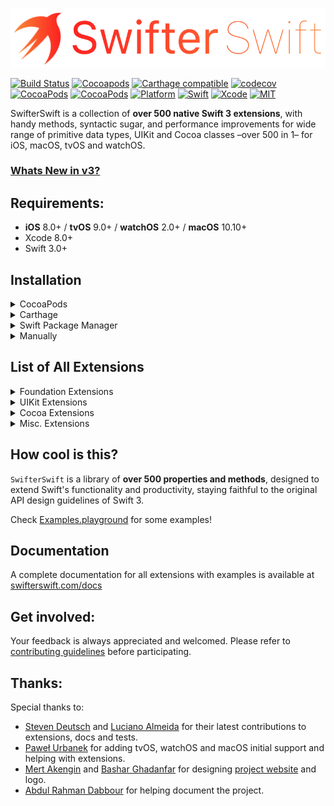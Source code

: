 <p align="left">
  <img src="https://github.com/SwifterSwift/SwifterSwift/blob/master/logo.png?raw=true" title="swifterSwift">
</p>

[![Build Status](https://api.travis-ci.org/SwifterSwift/SwifterSwift.svg?branch=master)](https://travis-ci.org/SwifterSwift/SwifterSwift)
[![Cocoapods](https://img.shields.io/cocoapods/v/SwifterSwift.svg)](https://cocoapods.org/pods/SwifterSwift)
[![Carthage compatible](https://img.shields.io/badge/Carthage-Compatible-brightgreen.svg?style=flat)](https://github.com/Carthage/Carthage)
[![codecov](https://codecov.io/gh/SwifterSwift/SwifterSwift/branch/master/graph/badge.svg)](https://codecov.io/gh/SwifterSwift/SwifterSwift)
[![CocoaPods](https://img.shields.io/cocoapods/dt/SwifterSwift.svg)](https://cocoapods.org/pods/SwifterSwift)
[![CocoaPods](https://img.shields.io/cocoapods/dm/SwifterSwift.svg)](https://cocoapods.org/pods/SwifterSwift)
[![Platform](https://img.shields.io/cocoapods/p/SwifterSwift.svg?style=flat)](https://github.com/SwifterSwift/swifterSwift)
[![Swift](https://img.shields.io/badge/Swift-3.2-orange.svg)](https://swift.org)
[![Xcode](https://img.shields.io/badge/Xcode-8.3-blue.svg)](https://developer.apple.com/xcode)
[![MIT](https://img.shields.io/badge/License-MIT-red.svg)](https://opensource.org/licenses/MIT)


SwifterSwift is a collection of **over 500 native Swift 3 extensions**, with handy methods, syntactic sugar, and performance improvements for wide range of primitive data types, UIKit and Cocoa classes –over 500 in 1– for iOS, macOS, tvOS and watchOS.


### [Whats New in v3?](https://github.com/SwifterSwift/SwifterSwift/wiki/whats-new#v3)



## Requirements:
- **iOS** 8.0+ / **tvOS** 9.0+ / **watchOS** 2.0+ / **macOS** 10.10+
- Xcode 8.0+
- Swift 3.0+



## Installation

<details>
<summary>CocoaPods</summary>
</br>

[CocoaPods](http://cocoapods.org) is a dependency manager for Cocoa projects. You can install it with the following command:

```bash
$ gem install cocoapods
```

To integrate SwifterSwift into your Xcode project using CocoaPods, specify it in your `Podfile`:

### 1. Integrate All extensions:

```ruby
source 'https://github.com/CocoaPods/Specs.git'
platform :ios, '8.0'
use_frameworks!

target '<Your Target Name>' do
    pod 'SwifterSwift'
end
```

### 2. Integrate Foundation extensions only:

```ruby
source 'https://github.com/CocoaPods/Specs.git'
platform :ios, '8.0'
use_frameworks!

target '<Your Target Name>' do
    pod 'SwifterSwift/Foundation'
end
```

### 3. Integrate UIKit extensions only:

```ruby
source 'https://github.com/CocoaPods/Specs.git'
platform :ios, '8.0'
use_frameworks!

target '<Your Target Name>' do
    pod 'SwifterSwift/UIKit'
end
```

### 4. Integrate Cocoa extensions only:

```ruby
source 'https://github.com/CocoaPods/Specs.git'
platform :ios, '8.0'
use_frameworks!

target '<Your Target Name>' do
    pod 'SwifterSwift/Cocoa'
end
```

Then, run the following command:

```bash
$ pod install
```

</details>


<details>
<summary>Carthage</summary>
</br>


[Carthage](https://github.com/Carthage/Carthage) is a decentralized dependency manager that builds your dependencies and provides you with binary frameworks.

You can install Carthage with [Homebrew](http://brew.sh/) using the following command:

```bash
$ brew update
$ brew install carthage
```

To integrate SwifterSwift into your Xcode project using Carthage, specify it in your `Cartfile`:

```ogdl
github "SwifterSwift/SwifterSwift" ~> 3.0
```

Run `carthage update` to build the framework and drag the built `SwifterSwift.framework` into your Xcode project.

</details>


<details>
<summary>Swift Package Manager</summary>
</br>

You can use [The Swift Package Manager](https://swift.org/package-manager) to install `SwifterSwift` by adding the proper description to your `Package.swift` file:

```swift
import PackageDescription

let package = Package(
    name: "YOUR_PROJECT_NAME",
    targets: [],
    dependencies: [
        .Package(url: "https://github.com/SwifterSwift/SwifterSwift.git", majorVersion: 3),
    ]
)
```

Note that the [Swift Package Manager](https://swift.org/package-manager) is still in early design and development, for more information checkout its [GitHub Page](https://github.com/apple/swift-package-manager)

</details>


<details>
<summary>Manually</summary>
</br>

Add the [extensions](Sources/Extensions) folder to your Xcode project to use all extensions, or a specific extension.

</details>



## List of All Extensions

<details>
<summary>Foundation Extensions</summary>
</br>

- [`Array extensions`](Sources/Extensions/Foundation/ArrayExtensions.swift)
- [`Bool extensions`](Sources/Extensions/Foundation/BoolExtensions.swift)
- [`Character extensions`](Sources/Extensions/Foundation/CharacterExtensions.swift)
- [`Collection extensions`](Sources/Extensions/Foundation/CollectionExtensions.swift)
- [`Data extensions`](Sources/Extensions/Foundation/DataExtensions.swift)
- [`Date extensions`](Sources/Extensions/Foundation/DateExtensions.swift)
- [`Dictionary extensions`](Sources/Extensions/Foundation/DictionaryExtensions.swift)
- [`Double extensions`](Sources/Extensions/Foundation/DoubleExtensions.swift)
- [`Float extensions`](Sources/Extensions/Foundation/FloatExtensions.swift)
- [`Int extensions`](Sources/Extensions/Foundation/IntExtensions.swift)
- [`Locale extensions`](Sources/Extensions/Foundation/LocaleExtensions.swift)
- [`Optional extensions`](Sources/Extensions/Foundation/OptionalExtensions.swift)
- [`String extensions`](Sources/Extensions/Foundation/StringExtensions.swift)
- [`URL extensions`](Sources/Extensions/Foundation/URLExtensions.swift)

</details>


<details>
<summary>UIKit Extensions</summary>
</br>

- [`UIAlertController extensions`](Sources/Extensions/UIKit/UIAlertControllerExtensions.swift)
- [`UIBarButtonItem extensions`](Sources/Extensions/UIKit/UIBarButtonItemExtensions.swift)
- [`UIButton extensions`](Sources/Extensions/UIKit/UIButtonExtensions.swift)
- [`UICollectionView extensions`](Sources/Extensions/UIKit/UICollectionViewExtensions.swift)
- [`UIColor extensions`](Sources/Extensions/UIKit/UIColorExtensions.swift)
- [`UIImage extensions`](Sources/Extensions/UIKit/UIImageExtensions.swift)
- [`UIImageView extensions`](Sources/Extensions/UIKit/UIImageViewExtensions.swift)
- [`UILabel extensions`](Sources/Extensions/UIKit/UILabelExtensions.swift)
- [`UINavigationBar extensions`](Sources/Extensions/UIKit/UINavigationBarExtensions.swift)
- [`UINavigationController extensions`](Sources/Extensions/UIKit/UINavigationControllerExtensions.swift)
- [`UINavigationItem extensions`](Sources/Extensions/UIKit/UINavigationItemExtensions.swift)
- [`UISearchBar extensions`](Sources/Extensions/UIKit/UISearchBarExtensions.swift)
- [`UISegmentedControl extensions`](Sources/Extensions/UIKit/UISegmentedControlExtensions.swift)
- [`UISlider extensions`](Sources/Extensions/UIKit/UISliderExtensions.swift)
- [`UIStoryboard extensions`](Sources/Extensions/UIKit/UIStoryboardExtensions.swift)
- [`UISwitch extensions`](Sources/Extensions/UIKit/UISwitchExtensions.swift)
- [`UITabBar extensions`](Sources/Extensions/UIKit/UITabBarExtensions.swift)
- [`UITableView extensions`](Sources/Extensions/UIKit/UITableViewExtensions.swift)
- [`UITextField extensions`](Sources/Extensions/UIKit/UITextFieldExtensions.swift)
- [`UITextView extensions`](Sources/Extensions/UIKit/UITextViewExtensions.swift)
- [`UIView extensions`](Sources/Extensions/UIKit/UIViewExtensions.swift)
- [`UIViewController extensions`](Sources/Extensions/UIKit/UIViewControllerExtensions.swift)

</details>


<details>
<summary>Cocoa Extensions</summary>
</br>

- [`CGColor extensions`](Sources/Extensions/Cocoa/CGColorExtensions.swift)
- [`CGFloat extensions`](Sources/Extensions/Cocoa/CGFloatExtensions.swift)
- [`CGPoint extensions`](Sources/Extensions/Cocoa/CGPointExtensions.swift)
- [`CGSize extensions`](Sources/Extensions/Cocoa/CGSizeExtensions.swift)
- [`CLLocation extensions`](Sources/Extensions/Cocoa/CLLocationExtensions.swift)
- [`NSAttributedString extensions`](Sources/Extensions/Cocoa/NSAttributedStringExtensions.swift)
- [`NSColor extensions`](Sources/Extensions/Cocoa/NSColorExtensions.swift)
- [`NSView extensions`](Sources/Extensions/Cocoa/NSViewExtensions.swift)

</details>


<details>
<summary>Misc. Extensions</summary>
</br>

- [`SwifterSwift`](Sources/Extensions/SwifterSwift.swift)

</details>



## How cool is this?

`SwifterSwift` is a library of **over 500 properties and methods**, designed to extend Swift's functionality and productivity, staying faithful to the original API design guidelines of Swift 3.

Check [Examples.playground](Examples.playground) for some examples!


## Documentation

A complete documentation for all extensions with examples is available at [swifterswift.com/docs](http://swifterswift.com/docs)



## Get involved:

Your feedback is always appreciated and welcomed.
Please refer to [contributing guidelines](CONTRIBUTING.md) before participating.



## Thanks:

Special thanks to:

- [Steven Deutsch](https://github.com/SD10) and [Luciano Almeida](https://github.com/LucianoPAlmeida) for their latest contributions to extensions, docs and tests.
- [Paweł Urbanek](https://github.com/pawurb) for adding tvOS, watchOS and macOS initial support and helping with extensions.
- [Mert Akengin](https://github.com/PvtMert) and [Bashar Ghadanfar](https://www.behance.net/lionbytes) for designing [project website](http://swiftierswift.com) and logo.
- [Abdul Rahman Dabbour](https://github.com/thedabbour) for helping document the project.
